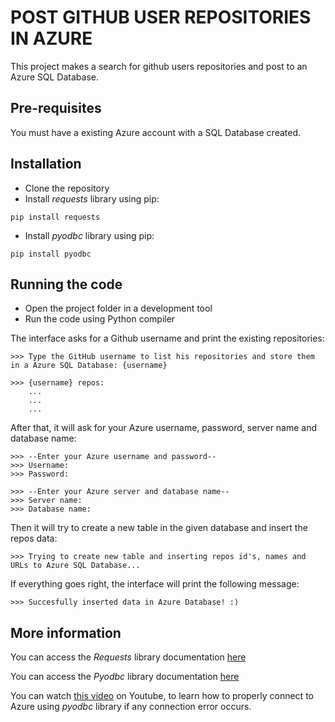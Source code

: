 # POST GITHUB USER REPOSITORIES IN AZURE

This project makes a search for github users repositories and post to an Azure SQL Database.

## Pre-requisites
You must have a existing Azure account with a SQL Database created.

## Installation

- Clone the repository
- Install _requests_ library using pip:
``` 
pip install requests
```
- Install _pyodbc_ library using pip:
``` 
pip install pyodbc
```

## Running the code

- Open the project folder in a development tool
- Run the code using Python compiler

The interface asks for a Github username and print the existing repositories:
```
>>> Type the GitHub username to list his repositories and store them in a Azure SQL Database: {username}

>>> {username} repos: 
    ...
    ...
    ...
```    
    
After that, it will ask for your Azure username, password, server name and database name:
```
>>> --Enter your Azure username and password--
>>> Username:
>>> Password:

>>> --Enter your Azure server and database name--
>>> Server name:
>>> Database name:
```

Then it will try to create a new table in the given database and insert the repos data:
```
>>> Trying to create new table and inserting repos id's, names and URLs to Azure SQL Database...
```

If everything goes right, the interface will print the following message:
```
>>> Succesfully inserted data in Azure Database! :)
```


## More information

You can access the _Requests_ library documentation [here](https://requests.readthedocs.io/en/master/)

You can access the _Pyodbc_ library documentation [here](https://github.com/mkleehammer/pyodbc/wiki)

You can watch [this video](https://www.youtube.com/watch?v=_Xr_SxDeub4) on Youtube, to learn how to properly connect to Azure using _pyodbc_ library if any connection error occurs.
